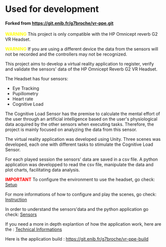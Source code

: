 # Used for development

#### Forked from https://git.enib.fr/g7broche/vr-ppe.git


<span style="color:yellow">**WARNING**</span> This project is only compatible with the HP Omnicept reverb G2 VR Headset.

<span style="color:yellow">**WARNING**</span> If you are using a different device the data from the sensors will not be recorded and the controllers may not be recognized.

This project aims to develop a virtual reality application to register, verify and validate the sensors' data of the HP Omnicept Reverb G2 VR Headset.

The Headset has four sensors:

- Eye Tracking
- Pupillometry
- Heart rate
- Cognitive Load

The Cognitive Load Sensor has the premise to calculate the mental effort of the user through an artificial intelligence based on the user's physiological data acquired by the other sensors when executing tasks. Therefore, the project is mainly focused on analyzing the data from this sensor.

The virtual reality application was developed using Unity. Three scenes was developed, each one with different tasks to stimulate the Cognitive Load Sensor.

For each played session the sensors' data are saved in a csv file. A python application was developped to read the csv file, manipulate the data and plot charts, facilitating data analysis.


<span style="color:red">**IMPORTANT**</span>
To configure the environment to use the headset, go check: [Setup](./Instructions/setup.md)

For more informations of how to configure and play the scenes, go check:
[Instruction](./Instructions/instructions.md)

In order to understand the sensors'data and the python application go check:
[Sensors](./Instructions/sensors.md)

If you need a more in depth explantion of how the application work, here are the : 
[Technical Informations](./Instructions/DocTech.md)

Here is the application build : https://git.enib.fr/g7broche/vr-ppe-build
